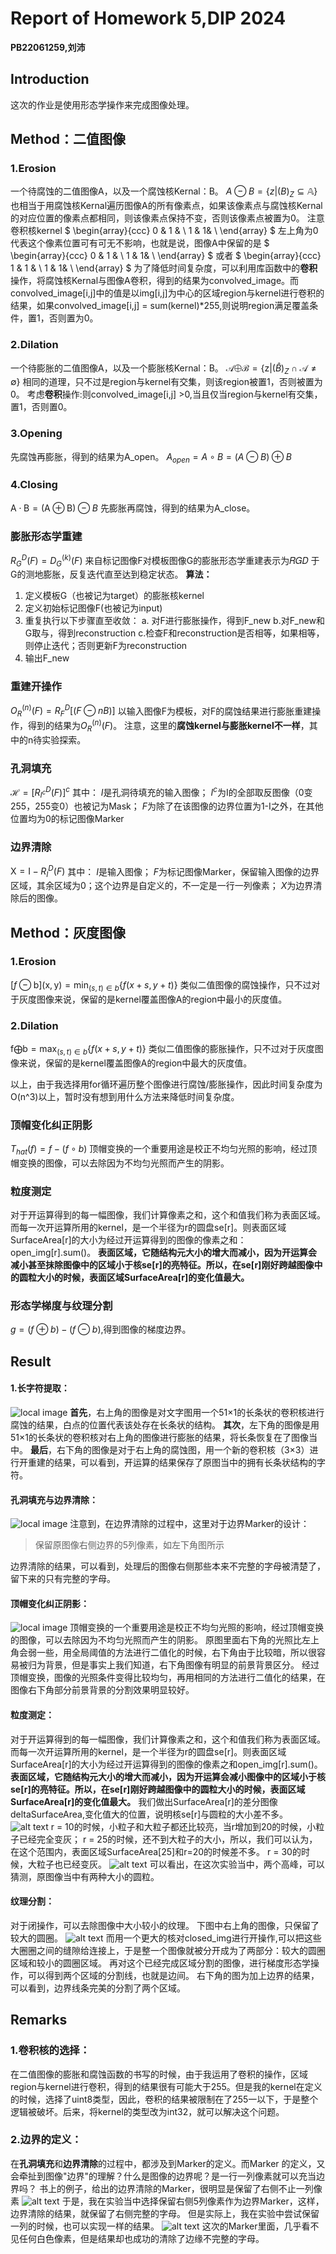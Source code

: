 # Report of Homework 5,DIP 2024
**PB22061259,刘沛**

## Introduction
这次的作业是使用形态学操作来完成图像处理。

## Method：二值图像
### 1.Erosion
一个待腐蚀的二值图像A，以及一个腐蚀核Kernal：B。
$A\ominus B=\{z|(B)_Z\subseteq\mathbb{A}\}$
也相当于用腐蚀核Kernal遍历图像A的所有像素点，如果该像素点与腐蚀核Kernal的对应位置的像素点都相同，则该像素点保持不变，否则该像素点被置为0。
注意卷积核kernel
$
\begin{array}{ccc}
0 & 1 & \\
1 & 1&  \\
\end{array}
$
左上角为0代表这个像素位置可有可无不影响，也就是说，图像A中保留的是
$
\begin{array}{ccc}
0 & 1 & \\
1 & 1&  \\
\end{array}
$
或者
$
\begin{array}{ccc}
1 & 1 & \\
1 & 1&  \\
\end{array}
$
为了降低时间复杂度，可以利用库函数中的**卷积**操作，将腐蚀核Kernal与图像A卷积，得到的结果为convolved_image。而convolved_image[i,j]中的值是以img[i,j]为中心的区域region与kernel进行卷积的结果，如果convolved_image[i,j] = sum(kernel)*255,则说明region满足覆盖条件，置1，否则置为0。

### 2.Dilation
一个待膨胀的二值图像A，以及一个膨胀核Kernal：B。
$\mathcal{A}\bigoplus\mathcal{B}=\{\mathrm{z}|\left(\widehat{B}\right)_Z\cap\mathcal{A}\neq\emptyset\}$
相同的道理，只不过是region与kernel有交集，则该region被置1，否则被置为0。
考虑**卷积**操作:则convolved_image[i,j] >0,当且仅当region与kernel有交集，置1，否则置0。
### 3.Opening
先腐蚀再膨胀，得到的结果为A_open。
$A_{open} = A\circ B=(A\ominus B)\oplus B$
### 4.Closing
$\mathrm{A}\cdot\mathrm{B}=(\mathrm{A}\oplus\mathrm{B})\ominus B$
先膨胀再腐蚀，得到的结果为A_close。
### 膨胀形态学重建
$R_G^D(F)=D_G^{(k)}(F)$
来自标记图像F对模板图像G的膨胀形态学重建表示为𝑅𝐺𝐷
于G的测地膨胀，反复迭代直至达到稳定状态。
**算法：**
1. 定义模板G（也被记为target）的膨胀核kernel
2. 定义初始标记图像F(也被记为input)
3. 重复执行以下步骤直至收敛：
   a. 对F进行膨胀操作，得到F_new
   b.对F_new和G取与，得到reconstruction
   c.检查F和reconstruction是否相等，如果相等，则停止迭代；否则更新F为reconstruction
4. 输出F_new
### 重建开操作
$O_R^{(n)}(F)=R_F^D[(F\ominus nB)]$
以输入图像F为模板，对F的腐蚀结果进行膨胀重建操作，得到的结果为$O_R^{(n)}(F)$。
注意，这里的**腐蚀kernel与膨胀kernel不一样**，其中的n待实验探索。


### 孔洞填充
$\mathcal{H}=[R_{I^c}^D(F)]^c$
其中：
$I$是孔洞待填充的输入图像；
$I^c$为I的全部取反图像（0变255，255变0）也被记为Mask；
$F$为除了在该图像的边界位置为1-I之外，在其他位置均为0的标记图像Marker

### 边界清除
$\mathrm{X}=\mathrm{I}-R_I^D(F)$
其中：
$I$是输入图像；
$F$为标记图像Marker，保留输入图像的边界区域，其余区域为0；这个边界是自定义的，不一定是一行一列像素；
$X$为边界清除后的图像。

## Method：灰度图像
### 1.Erosion
$[f\ominus\mathrm{b}](\mathrm{x},\mathrm{y})=\min_{(s,t)\in b}\{f(x+s,y+t)\}$
类似二值图像的腐蚀操作，只不过对于灰度图像来说，保留的是kernel覆盖图像A的region中最小的灰度值。
### 2.Dilation
$\mathrm{f}\bigoplus\mathrm{b}=\max_{(s,t)\in b}\{f(x+s,y+t)\}$
类似二值图像的膨胀操作，只不过对于灰度图像来说，保留的是kernel覆盖图像A的region中最大的灰度值。

以上，由于我选择用for循环遍历整个图像进行腐蚀/膨胀操作，因此时间复杂度为O(n^3)以上，暂时没有想到用什么方法来降低时间复杂度。
### 顶帽变化纠正阴影
$T_{hat}(f)=f-(f\circ b)$
顶帽变换的一个重要用途是校正不均匀光照的影响，经过顶帽变换的图像，可以去除因为不均匀光照而产生的阴影。

### 粒度测定
对于开运算得到的每一幅图像，我们计算像素之和，这个和值我们称为表面区域。
而每一次开运算所用的kernel，是一个半径为r的圆盘se[r]。则表面区域SurfaceArea[r]的大小为经过开运算得到的图像的像素之和：open_img[r].sum()。
**表面区域，它随结构元大小的增大而减小，因为开运算会减小甚至抹除图像中的区域小于核se[r]的亮特征。所以，在se[r]刚好跨越图像中的圆粒大小的时候，表面区域SurfaceArea[r]的变化值最大。**

### 形态学梯度与纹理分割
$g = (f\oplus b)-(f \ominus b)$,得到图像的梯度边界。




## Result
#### 1.长字符提取：
![local image](./result/Fig0929(a)(text_image)_output_figure.png)
**首先**，右上角的图像是对文字图用一个51×1的长条状的卷积核进行腐蚀的结果，白点的位置代表该处存在长条状的结构。
**其次**，左下角的图像是用51×1的长条状的卷积核对右上角的图像进行膨胀的结果，将长条恢复在了图像当中。
**最后**，右下角的图像是对于右上角的腐蚀图，用一个新的卷积核（3×3）进行开重建的结果，可以看到，开运算的结果保存了原图当中的拥有长条状结构的字符。

#### 孔洞填充与边界清除：
![local image](./result/text_image_output_2_figure.png)
注意到，在边界清除的过程中，这里对于边界Marker的设计：
>保留原图像右侧边界的5列像素，如左下角图所示

边界清除的结果，可以看到，处理后的图像右侧那些本来不完整的字母被清楚了，留下来的只有完整的字母。

#### 顶帽变化纠正阴影：
![local image](./result/rice_image.png)
顶帽变换的一个重要用途是校正不均匀光照的影响，经过顶帽变换的图像，可以去除因为不均匀光照而产生的阴影。
原图里面右下角的光照比左上角会弱一些，用全局阈值的方法进行二值化的时候，右下角由于比较暗，所以很容易被归为背景，但是事实上我们知道，右下角图像有明显的前景背景区分。
经过顶帽变换，图像的光照条件变得比较均匀，再用相同的方法进行二值化的结果，在图像右下角部分前景背景的分割效果明显较好。

#### 粒度测定：
对于开运算得到的每一幅图像，我们计算像素之和，这个和值我们称为表面区域。
而每一次开运算所用的kernel，是一个半径为r的圆盘se[r]。则表面区域SurfaceArea[r]的大小为经过开运算得到的图像的像素之和open_img[r].sum()。
**表面区域，它随结构元大小的增大而减小，因为开运算会减小图像中的区域小于核se[r]的亮特征。所以，在se[r]刚好跨越图像中的圆粒大小的时候，表面区域SurfaceArea[r]的变化值最大。**
我们做出SurfaceArea[r]的差分图像deltaSurfaceArea,变化值大的位置，说明核se[r]与圆粒的大小差不多。
![alt text](image-1.png)
r = 10的时候，小粒子和大粒子都还比较亮，当r增加到20的时候，小粒子已经完全变灰；
r = 25的时候，还不到大粒子的大小，所以，我们可以认为，在这个范围内，表面区域SurfaceArea[25]和r=20的时候差不多。
r = 30的时候，大粒子也已经变灰。
![alt text](image.png)
可以看出，在这次实验当中，两个高峰，可以猜测，原图像当中有两种大小的圆粒。

#### 纹理分割：
对于闭操作，可以去除图像中大小较小的纹理。
下图中右上角的图像，只保留了较大的圆圈。
![alt text](image-2.png)
而用一个更大的核对closed_img进行开操作,可以把这些大圈圈之间的缝隙给连接上，于是整一个图像就被分开成为了两部分：较大的圆圈区域和较小的圆圈区域。
再对这个已经完成区域分割的图像，进行梯度形态学操作，可以得到两个区域的分割线，也就是边间。
右下角的图为加上边界的结果，可以看到，边界线条完美的分割了两个区域。

## Remarks
### 1.卷积核的选择：
在二值图像的膨胀和腐蚀函数的书写的时候，由于我运用了卷积的操作，区域region与kernel进行卷积，得到的结果很有可能大于255。但是我的kernel在定义的时候，选择了uint8类型，因此，卷积的结果被限制在了255一以下，于是整个逻辑被破坏。后来，将kernel的类型改为int32，就可以解决这个问题。
### 2.边界的定义：
在**孔洞填充**和**边界清除**的过程中，都涉及到Marker的定义。而Marker 的定义，又会牵扯到图像"边界"的理解？什么是图像的边界呢？是一行一列像素就可以充当边界吗？
书上的例子，给出的边界清除的Marker，很明显是保留了右侧不止一列像素
![alt text](image-3.png)
于是，我在实验当中选择保留右侧5列像素作为边界Marker，这样，边界清除的结果，就保留了右侧完整的字母。
但是实际上，我在实验中尝试保留一列的时候，也可以实现一样的结果。
![alt text](image-4.png)
这次的Marker里面，几乎看不见任何白色像素，但是结果却也成功的清除了边缘不完整的字母。
